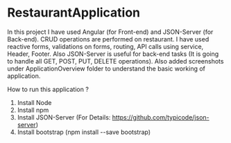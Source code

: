 # RestaurantApplication
In this project I have used Angular (for Front-end) and JSON-Server (for Back-end). CRUD operations are performed on restaurant. I have used reactive forms, validations on forms, routing, API calls using service, Header, Footer. Also JSON-Server is useful for back-end tasks (It is going to handle all GET, POST, PUT, DELETE operations). Also added screenshots under ApplicationOverview folder to understand the basic working of application.


How to run this application ?
1. Install Node
2. Install npm
3. Install JSON-Server (For Details: https://github.com/typicode/json-server)
4. Install bootstrap (npm install --save bootstrap)
